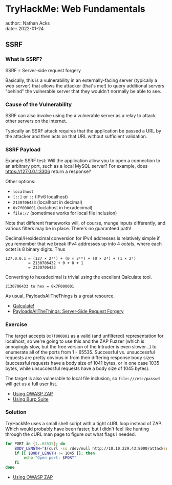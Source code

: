 # TryHackMe: Web Fundamentals

author:: Nathan Acks  
date:: 2022-01-24

## SSRF

### What is SSRF?

SSRF = Server-side request forgery

Basically, this is a vulnerability in an externally-facing server (typically a web server) that allows the attacker (that's me!) to query additional servers "behind" the vulnerable server that they wouldn't normally be able to see.

### Cause of the Vulnerability

SSRF can also involve using the a vulnerable server as a relay to attack other servers on the internet.

Typically an SSRF attack requires that the application be passed a URL by the attacker and then acts on that URL without sufficient validation.

### SSRF Payload

Example SSRF test: Will the application allow you to open a connection to an arbitrary port, such as a local MySQL server? For example, does https://127.0.0.1:3306 return a response?

Other options:

* `localhost`
* `[::]` or `::` (IPv6 localhost)
* `2130706433` (localhost in decimal)
* `0x7f000001` (loclahost in hexadecimal)
* `file://` (sometimes works for local file inclusion)

Note that different frameworks will, of course, munge inputs differently, and various filters may be in place. There's no guaranteed path!

Decimal/Hexidecimal conversion for IPv4 addresses is relatively simple if you remember that we break IPv4 addresses up into 4 *octets*, where each octet is 8 binary digits. Thus

```
127.0.0.1 = (127 × 2²⁴) + (0 × 2¹⁶) + (0 × 2⁸) + (1 × 2⁰)
          = 2130706432 + 0 + 0 + 1
          = 2130706433
```

Converting to hexadecimal is trivial using the excellent Qalculate tool.

```qalc
2130706433 to hex = 0x7F000001
```

As usual, PayloadsAllTheThings is a great resource.

* [Qalculate!](https://qalculate.github.io/)
* [PayloadsAllTheThings: Server-Side Request Forgery](https://github.com/swisskyrepo/PayloadsAllTheThings/tree/master/Server%20Side%20Request%20Forgery)

### Exercise

The target accepts `0x7f000001` as a valid (and unfiltered) representation for localhost, so we're going to use this and the ZAP Fuzzer (which is annoyingly slow, but the free version of the Intruder is even slower...) to enumerate all of the ports from 1 - 65535. Successful vs. unsuccessful requests are pretty obvious in from their differing response body sizes (successful requests have a body size of 1041 bytes, or in one case 1035 bytes, while unsuccessful requests have a body size of 1045 bytes).

The target is also vulnerable to local file inclusion, so `file:///etc/passwd` will get us a full user list.

* [Using OWASP ZAP](../notes/owasp-zap.md)
* [Using Burp Suite](../notes/burp-suite.md)

### Solution

TryHackMe uses a small shell script with a tight cURL loop instead of ZAP. Which would probably have been faster, but I didn't feel like hunting through the cURL man page to figure out what flags I needed.

```bash
for PORT in {1..65535}; do
	BODY_LENGTH="$(curl -so /dev/null http://10.10.229.43:8000/attack?url=http://0x7f000001:$PORT -w '%{size_download}')"
	if [[ $BODY_LENGTH != 1045 ]]; then
		echo "Open port: $PORT"
	fi
done
```

* [Using OWASP ZAP](../notes/owasp-zap.md)
